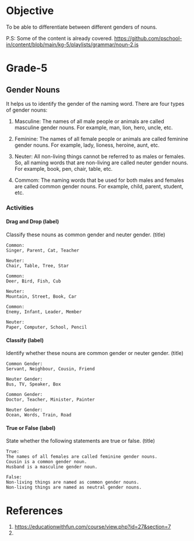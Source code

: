 # Objective

To be able to differentiate between different genders of nouns.

P.S: Some of the content is already covered.
https://github.com/pschool-in/content/blob/main/kg-5/playlists/grammar/noun-2.js

# Grade-5

## Gender Nouns

It helps us to identify the gender of the naming word. There are four types of gender nouns:

1. Masculine:
The names of all male people or animals are called masculine gender nouns. For example, man, lion, hero, uncle, etc.

2. Feminine:
The names of all female people or animals are called feminine gender nouns. For example, lady, lioness, heroine, aunt, etc.

3. Neuter:
All non-living things cannot be referred to as males or females. So, all naming words that are non-living are called neuter gender nouns. For example, book, pen, chair, table, etc.

4. Commom:
The naming words that be used for both males and females are called common gender nouns. For example, child, parent, student, etc.

### Activities

#### Drag and Drop (label)

Classify these nouns as common gender and neuter gender. (title)
```
Common:
Singer, Parent, Cat, Teacher

Neuter:
Chair, Table, Tree, Star
```

```
Common:
Deer, Bird, Fish, Cub

Neuter:
Mountain, Street, Book, Car
```

```
Common:
Enemy, Infant, Leader, Member

Neuter:
Paper, Computer, School, Pencil
```

#### Classify (label)

Identify whether these nouns are common gender or neuter gender. (title)
```
Common Gender:
Servant, Neighbour, Cousin, Friend

Neuter Gender:
Bus, TV, Speaker, Box
```

```
Common Gender:
Doctor, Teacher, Minister, Painter

Neuter Gender:
Ocean, Words, Train, Road
```

#### True or False (label)

State whether the following statements are true or false. (title)
```
True:
The names of all females are called feminine gender nouns.
Cousin is a common gender noun.
Husband is a masculine gender noun.

False:
Non-living things are named as common gender nouns.
Non-living things are named as neutral gender nouns.
```

# References

1. https://educationwithfun.com/course/view.php?id=27&section=7
2. 

